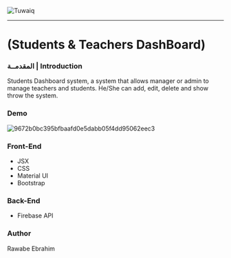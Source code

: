 <div dir="ltr" align="left" >
  
![Tuwaiq](https://i.ibb.co/SV2BSn5/tuwaiq.png)
  

----

# (Students & Teachers DashBoard) 
    
### المقدمــة | Introduction 
Students Dashboard system, a system that allows manager or admin to manage teachers and students. He/She can add, edit, delete and show throw the system.
### Demo  
  
  ![9672b0bc395bfbaafd0e5dabb05f4dd95062eec3](https://user-images.githubusercontent.com/82483633/123117128-29ddc400-d44a-11eb-9d7c-ceec52cd450c.gif)

### Front-End  
 - JSX
 - CSS
 - Material UI
 - Bootstrap 
### Back-End 
 - Firebase API


### Author
 Rawabe Ebrahim

</div>
